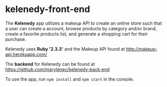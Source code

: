 # kelenedy-front-end

The **Kelenedy** app utilizes a makeup API to create an online store such that a user can create a account, browse products by category and/or brand, create a favorite products list, and generate a shopping cart for their purchase.

Kelenedy uses **Ruby '2.3.3'** and the Makeup API found at http://makeup-api.herokuapp.com/

The **backend** for Kelenedy can be found at https://github.com/marylenec/kelenedy-back-end

To use the app, run `npm install` and `npm start` in the console.

